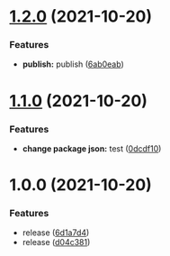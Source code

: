 # [1.2.0](https://github.com/jodybro/observabilitycon-2021/compare/v1.1.0...v1.2.0) (2021-10-20)


### Features

* **publish:** publish ([6ab0eab](https://github.com/jodybro/observabilitycon-2021/commit/6ab0eab01bdcd6286f8f9a552c7f003b44aee29f))

# [1.1.0](https://github.com/jodybro/observabilitycon-2021/compare/v1.0.0...v1.1.0) (2021-10-20)


### Features

* **change package json:** test ([0dcdf10](https://github.com/jodybro/observabilitycon-2021/commit/0dcdf107b9a789768ecb67dddde14ac60422a142))

# 1.0.0 (2021-10-20)


### Features

* release ([6d1a7d4](https://github.com/jodybro/observabilitycon-2021/commit/6d1a7d44ae395577f253a16b2f590b4e870a2161))
* release ([d04c381](https://github.com/jodybro/observabilitycon-2021/commit/d04c3816d38d635fb57aef5e7e3d5fdaab203edb))
